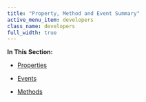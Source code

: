 ```yaml
---
title: "Property, Method and Event Summary"
active_menu_item: developers
class_name: developers
full_width: true
---
```



**In This Section:**

 - [Properties](/developers/user-guide/product-guide/advanced-important-widgets/zing-charts/property-method-and-event-summary/properties3)

 - [Events](/developers/user-guide/product-guide/advanced-important-widgets/zing-charts/property-method-and-event-summary/events2)

 - [Methods](/developers/user-guide/product-guide/advanced-important-widgets/zing-charts/property-method-and-event-summary/methods2)

